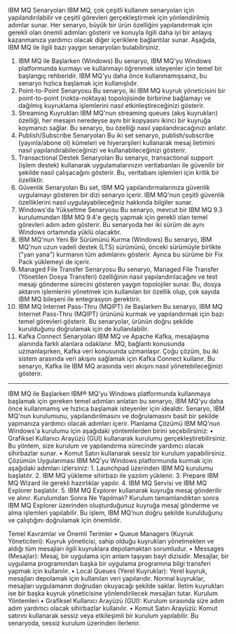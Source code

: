 IBM MQ Senaryoları
IBM MQ, çok çeşitli kullanım senaryoları için yapılandırılabilir ve çeşitli görevleri gerçekleştirmek için yönlendirilmiş adımlar sunar. Her senaryo, büyük bir ürün özelliğini yapılandırmak için gerekli olan önemli adımları gösterir ve konuyla ilgili daha iyi bir anlayış kazanmanıza yardımcı olacak diğer içeriklere bağlantılar sunar. Aşağıda, IBM MQ ile ilgili bazı yaygın senaryoları bulabilirsiniz.
1. IBM MQ ile Başlarken (Windows)
Bu senaryo, IBM MQ'yu Windows platformunda kurmayı ve kullanmayı öğrenmek isteyenler için temel bir başlangıç rehberidir. IBM MQ'yu daha önce kullanmamışsanız, bu senaryo hızlıca başlamak için kullanışlıdır.
2. Point-to-Point Senaryosu
Bu senaryo, iki IBM MQ kuyruk yöneticisini bir point-to-point (nokta-noktaya) topolojisinde birbirine bağlamayı ve dağılmış kuyruklama işlemlerini nasıl etkinleştireceğinizi gösterir.
3. Streaming Kuyrukları
IBM MQ'nun streaming queues (akış kuyrukları) özelliği, her mesajın neredeyse aynı bir kopyasını ikinci bir kuyruğa koymanızı sağlar. Bu senaryo, bu özelliği nasıl yapılandıracağınızı anlatır.
4. Publish/Subscribe Senaryoları
Bu iki set senaryo, publish/subscribe (yayınla/abone ol) kümeleri ve hiyerarşileri kullanarak mesaj iletimini nasıl yapılandırabileceğinizi ve kullanabileceğinizi gösterir.
5. Transactional Destek Senaryoları
Bu senaryo, transactional support (işlem destek) kullanarak uygulamalarınızın veritabanları ile güvenilir bir şekilde nasıl çalışacağını gösterir. Bu, veritabanı işlemleri için kritik bir özelliktir.
6. Güvenlik Senaryoları
Bu set, IBM MQ yapılandırmalarınıza güvenlik uygulamayı gösteren bir dizi senaryo içerir. IBM MQ'nun çeşitli güvenlik özelliklerini nasıl uygulayabileceğiniz hakkında bilgiler sunar.
7. Windows'da Yükseltme Senaryosu
Bu senaryo, mevcut bir IBM MQ 9.3 kurulumundan IBM MQ 9.4'e geçiş yapmak için gerekli olan temel görevleri adım adım gösterir. Bu senaryoda her iki sürüm de aynı Windows ortamında yüklü olacaktır.
8. IBM MQ'nun Yeni Bir Sürümünü Kurma (Windows)
Bu senaryo, IBM MQ'nun uzun vadeli destek (LTS) sürümünü, önceki sürümüyle birlikte ("yan yana") kurmanın tüm adımlarını gösterir. Ayrıca bu sürüme bir Fix Pack yüklemeyi de içerir.
9. Managed File Transfer Senaryosu
Bu senaryo, Managed File Transfer (Yönetilen Dosya Transferi) özelliğinin nasıl yapılandırılacağını ve test mesajı gönderme sürecini gösteren yaygın topolojiler sunar. Bu, dosya aktarım işlemlerini yönetmek için kullanılan bir özellik olup, çok sayıda IBM MQ bileşeni ile entegrasyon gerektirir.
10. IBM MQ Internet Pass-Thru (MQIPT) ile Başlarken
Bu senaryo, IBM MQ Internet Pass-Thru (MQIPT) ürününü kurmak ve yapılandırmak için bazı temel görevleri gösterir. Bu senaryolar, ürünün doğru şekilde kurulduğunu doğrulamak için de kullanılabilir.
11. Kafka Connect Senaryoları
IBM MQ ve Apache Kafka, mesajlaşma alanında farklı alanlara odaklanır. MQ, bağlantı konusunda uzmanlaşırken, Kafka veri konusunda uzmanlaşır. Çoğu çözüm, bu iki sistem arasında veri akışını sağlamak için Kafka Connect kullanır. Bu senaryo, Kafka ile IBM MQ arasında veri akışını nasıl yönetebileceğinizi gösterir.

*******************
IBM MQ ile Başlarken 
IBM® MQ'yu Windows platformunda kullanmaya başlamak için gereken temel adımları anlatan bu senaryo, IBM MQ'yu daha önce kullanmamış ve hızlıca başlamak isteyenler için idealdir. Senaryo, IBM MQ'nun kurulumunu, yapılandırılmasını ve doğrulamasını basit bir şekilde yapmanıza yardımcı olacak adımları içerir.
Planlama Çözümü
IBM MQ'nun Windows'a kurulumu için aşağıdaki yöntemlerden birini seçebilirsiniz:
	• Grafiksel Kullanıcı Arayüzü (GUI) kullanarak kurulumu gerçekleştirebilirsiniz. Bu yöntem, size kurulum ve yapılandırma sürecinde yardımcı olacak sihirbazlar sunar.
	• Komut Satırı kullanarak sessiz bir kurulum yapabilirsiniz.
Çözümün Uygulanması
IBM MQ'yu Windows platformunda kurmak için aşağıdaki adımları izlersiniz:
	1. Launchpad üzerinden IBM MQ kurulumu başlatılır.
	2. IBM MQ yükleme sihirbazı ile yazılım yüklenir.
	3. Prepare IBM MQ Wizard ile gerekli hazırlıklar yapılır.
	4. IBM MQ Servisi ve IBM MQ Explorer başlatılır.
	5. IBM MQ Explorer kullanarak kuyruğa mesaj gönderilir ve alınır.
Kurulumdan Sonra Ne Yapılmalı?
Kurulum tamamlandıktan sonra IBM MQ Explorer üzerinden oluşturduğunuz kuyruğa mesaj gönderme ve alma işlemleri yapılabilir. Bu işlem, IBM MQ’nun doğru şekilde kurulduğunu ve çalıştığını doğrulamak için önemlidir.

Temel Kavramlar ve Önemli Terimler
	• Queue Managers (Kuyruk Yöneticileri): Kuyruk yöneticisi, sahip olduğu kuyrukları yönetmekten ve aldığı tüm mesajları ilgili kuyruklara depolamaktan sorumludur.
	• Messages (Mesajlar): Mesaj, bir uygulama için anlam taşıyan bayt dizisidir. Mesajlar, bir uygulama programından başka bir uygulama programına bilgi transferi yapmak için kullanılır.
	• Local Queues (Yerel Kuyruklar): Yerel kuyruk, mesajları depolamak için kullanılan veri yapılarıdır. Normal kuyruklar, mesajları uygulamanın doğrudan okuyacağı şekilde saklar. İletim kuyrukları ise bir başka kuyruk yöneticisine yönlendirilecek mesajları tutar.
Kurulum Yöntemleri
	• Grafiksel Kullanıcı Arayüzü (GUI): Kurulum sırasında size adım adım yardımcı olacak sihirbazlar kullanılır.
	• Komut Satırı Arayüzü: Komut satırını kullanarak sessiz veya etkileşimli bir kurulum yapılabilir. Bu senaryoda, sessiz kurulum üzerinden ilerlenir.
